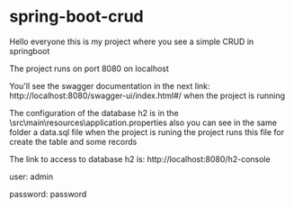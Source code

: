 # spring-boot-crud

Hello everyone this is my project where you see a simple CRUD in springboot

The project runs on port 8080 on localhost

You'll see the swagger documentation in the next link: http://localhost:8080/swagger-ui/index.html#/ when the project is running

The configuration of the database h2 is in the \src\main\resources\application.properties also you can see in the same folder a data.sql file when the project is runing the project runs this file for create the table and some records

The link to access to database h2 is: http://localhost:8080/h2-console

user: admin

password: password
